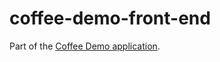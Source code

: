 # coffee-demo-front-end

Part of the [Coffee Demo application](https://github.com/cgascoig/coffee-demo).

